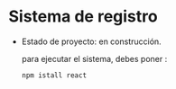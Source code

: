 <h1> Sistema de registro</h1>

- Estado de proyecto: en construcción.

  para ejecutar el sistema, debes poner :

  ```npm istall react```
